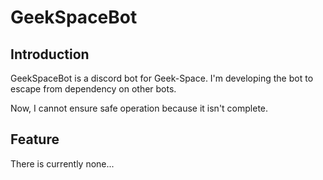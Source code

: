 # GeekSpaceBot

## Introduction
GeekSpaceBot is a discord bot for Geek-Space.
I'm developing the bot to escape from dependency on other bots.

Now, I cannot ensure safe operation because it isn't complete.

## Feature
There is currently none...

